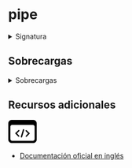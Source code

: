 # pipe

<details>
<summary>Signatura</summary>

### Firma

```typescript
pipe(...fns: UnaryFunction<any, any>[]): UnaryFunction<any, any>
```

### Parámetros

<table>
<tr><td>fns</td><td>Tipo: <code>UnaryFunction[]</code>.</td></tr>
</table>

### Retorna

`UnaryFunction<any, any>`

</details>

## Sobrecargas

<details>
<summary>Sobrecargas</summary>
<div class="overload-container">

<div class="overload-section">

### Firma

`pipe(): UnaryFunction<T, T>`

### Parámetros

No recibe ningún parámetro.

### Retorna

`UnaryFunction<T, T>`

</div>

<div class="overload-section">

### Firma

`pipe(fn1: UnaryFunction<T, A>): UnaryFunction<T, A>`

### Parámetros

<table>
<tr><td>fn1</td><td>Tipo: <code>UnaryFunction</code>.</td></tr>
</table>

### Retorna

`UnaryFunction<T, A>`

</div>

<div class="overload-section">

### Firma

`pipe(fn1: UnaryFunction<T, A>, fn2: UnaryFunction<A, B>): UnaryFunction<T, B>`

### Parámetros

<table>
<tr><td>fn1</td><td>Tipo: <code>UnaryFunction</code>.</td></tr>
<tr><td>fn2</td><td>Tipo: <code>UnaryFunction</code>.</td></tr>
</table>

### Retorna

`UnaryFunction<T, B>`

</div>

<div class="overload-section">

### Firma

`pipe(fn1: UnaryFunction<T, A>, fn2: UnaryFunction<A, B>, fn3: UnaryFunction<B, C>): UnaryFunction<T, C>`

### Parámetros

<table>
<tr><td>fn1</td><td>Tipo: <code>UnaryFunction</code>.</td></tr>
<tr><td>fn2</td><td>Tipo: <code>UnaryFunction</code>.</td></tr>
<tr><td>fn3</td><td>Tipo: <code>UnaryFunction</code>.</td></tr>
</table>

### Retorna

`UnaryFunction<T, C>`

</div>

<div class="overload-section">

### Firma

`pipe(fn1: UnaryFunction<T, A>, fn2: UnaryFunction<A, B>, fn3: UnaryFunction<B, C>, fn4: UnaryFunction<C, D>): UnaryFunction<T, D>`

### Parámetros

<table>
<tr><td>fn1</td><td>Tipo: <code>UnaryFunction</code>.</td></tr>
<tr><td>fn2</td><td>Tipo: <code>UnaryFunction</code>.</td></tr>
<tr><td>fn3</td><td>Tipo: <code>UnaryFunction</code>.</td></tr>
<tr><td>fn4</td><td>Tipo: <code>UnaryFunction</code>.</td></tr>
</table>

### Retorna

`UnaryFunction<T, D>`

</div>

<div class="overload-section">

### Firma

`pipe(fn1: UnaryFunction<T, A>, fn2: UnaryFunction<A, B>, fn3: UnaryFunction<B, C>, fn4: UnaryFunction<C, D>, fn5: UnaryFunction<D, E>): UnaryFunction<T, E>`

### Parámetros

<table>
<tr><td>fn1</td><td>Tipo: <code>UnaryFunction</code>.</td></tr>
<tr><td>fn2</td><td>Tipo: <code>UnaryFunction</code>.</td></tr>
<tr><td>fn3</td><td>Tipo: <code>UnaryFunction</code>.</td></tr>
<tr><td>fn4</td><td>Tipo: <code>UnaryFunction</code>.</td></tr>
<tr><td>fn5</td><td>Tipo: <code>UnaryFunction</code>.</td></tr>
</table>

### Retorna

`UnaryFunction<T, E>`

</div>

<div class="overload-section">

### Firma

`pipe(fn1: UnaryFunction<T, A>, fn2: UnaryFunction<A, B>, fn3: UnaryFunction<B, C>, fn4: UnaryFunction<C, D>, fn5: UnaryFunction<D, E>, fn6: UnaryFunction<E, F>): UnaryFunction<T, F>`

### Parámetros

<table>
<tr><td>fn1</td><td>Tipo: <code>UnaryFunction</code>.</td></tr>
<tr><td>fn2</td><td>Tipo: <code>UnaryFunction</code>.</td></tr>
<tr><td>fn3</td><td>Tipo: <code>UnaryFunction</code>.</td></tr>
<tr><td>fn4</td><td>Tipo: <code>UnaryFunction</code>.</td></tr>
<tr><td>fn5</td><td>Tipo: <code>UnaryFunction</code>.</td></tr>
<tr><td>fn6</td><td>Tipo: <code>UnaryFunction</code>.</td></tr>
</table>

### Retorna

`UnaryFunction<T, F>`

</div>

<div class="overload-section">

### Firma

`pipe(fn1: UnaryFunction<T, A>, fn2: UnaryFunction<A, B>, fn3: UnaryFunction<B, C>, fn4: UnaryFunction<C, D>, fn5: UnaryFunction<D, E>, fn6: UnaryFunction<E, F>, fn7: UnaryFunction<F, G>): UnaryFunction<T, G>`

### Parámetros

<table>
<tr><td>fn1</td><td>Tipo: <code>UnaryFunction</code>.</td></tr>
<tr><td>fn2</td><td>Tipo: <code>UnaryFunction</code>.</td></tr>
<tr><td>fn3</td><td>Tipo: <code>UnaryFunction</code>.</td></tr>
<tr><td>fn4</td><td>Tipo: <code>UnaryFunction</code>.</td></tr>
<tr><td>fn5</td><td>Tipo: <code>UnaryFunction</code>.</td></tr>
<tr><td>fn6</td><td>Tipo: <code>UnaryFunction</code>.</td></tr>
<tr><td>fn7</td><td>Tipo: <code>UnaryFunction</code>.</td></tr>
</table>

### Retorna

`UnaryFunction<T, G>`

</div>

<div class="overload-section">

### Firma

`pipe(fn1: UnaryFunction<T, A>, fn2: UnaryFunction<A, B>, fn3: UnaryFunction<B, C>, fn4: UnaryFunction<C, D>, fn5:UnaryFunction<D, E>, fn6: UnaryFunction<E, F>, fn7: UnaryFunction<F, G>, fn8: UnaryFunction<G, H>): UnaryFunction<T, H>`

### Parámetros

<table>
<tr><td>fn1</td><td>Tipo: <code>UnaryFunction</code>.</td></tr>
<tr><td>fn2</td><td>Tipo: <code>UnaryFunction</code>.</td></tr>
<tr><td>fn3</td><td>Tipo: <code>UnaryFunction</code>.</td></tr>
<tr><td>fn4</td><td>Tipo: <code>UnaryFunction</code>.</td></tr>
<tr><td>fn5</td><td>Tipo: <code>UnaryFunction</code>.</td></tr>
<tr><td>fn6</td><td>Tipo: <code>UnaryFunction</code>.</td></tr>
<tr><td>fn7</td><td>Tipo: <code>UnaryFunction</code>.</td></tr>
<tr><td>fn8</td><td>Tipo: <code>UnaryFunction</code>.</td></tr>
</table>

### Retorna

`UnaryFunction<T, H>`

</div>

<div class="overload-section">

### Firma

`pipe(fn1: UnaryFunction<T, A>, fn2: UnaryFunction<A, B>, fn3: UnaryFunction<B, C>, fn4: UnaryFunction<C, D>, fn5: UnaryFunction<D, E>, fn6: UnaryFunction<E, F>, fn7: UnaryFunction<F, G>, fn8: UnaryFunction<G, H>, fn9: UnaryFunction<H, I>): UnaryFunction<T, I>`

### Parámetros

<table>
<tr><td>fn1</td><td>Tipo: <code>UnaryFunction</code>.</td></tr>
<tr><td>fn2</td><td>Tipo: <code>UnaryFunction</code>.</td></tr>
<tr><td>fn3</td><td>Tipo: <code>UnaryFunction</code>.</td></tr>
<tr><td>fn4</td><td>Tipo: <code>UnaryFunction</code>.</td></tr>
<tr><td>fn5</td><td>Tipo: <code>UnaryFunction</code>.</td></tr>
<tr><td>fn6</td><td>Tipo: <code>UnaryFunction</code>.</td></tr>
<tr><td>fn7</td><td>Tipo: <code>UnaryFunction</code>.</td></tr>
<tr><td>fn8</td><td>Tipo: <code>UnaryFunction</code>.</td></tr>
<tr><td>fn9</td><td>Tipo: <code>UnaryFunction</code>.</td></tr>
</table>

### Retorna

`UnaryFunction<T, I>`

</div>

<div class="overload-section">

### Firma

`pipe(fn1: UnaryFunction<T, A>, fn2: UnaryFunction<A, B>, fn3: UnaryFunction<B, C>, fn4: UnaryFunction<C, D>, fn5: UnaryFunction<D, E>, fn6: UnaryFunction<E, F>, fn7: UnaryFunction<F, G>, fn8: UnaryFunction<G, H>, fn9: UnaryFunction<H, I>, ...fns: UnaryFunction<any, any>[]): UnaryFunction<T, {}>`

### Parámetros

<table>
<tr><td>fn1</td><td>Tipo: <code>UnaryFunction</code>.</td></tr>
<tr><td>fn2</td><td>Tipo: <code>UnaryFunction</code>.</td></tr>
<tr><td>fn3</td><td>Tipo: <code>UnaryFunction</code>.</td></tr>
<tr><td>fn4</td><td>Tipo: <code>UnaryFunction</code>.</td></tr>
<tr><td>fn5</td><td>Tipo: <code>UnaryFunction</code>.</td></tr>
<tr><td>fn6</td><td>Tipo: <code>UnaryFunction</code>.</td></tr>
<tr><td>fn7</td><td>Tipo: <code>UnaryFunction</code>.</td></tr>
<tr><td>fn8</td><td>Tipo: <code>UnaryFunction</code>.</td></tr>
<tr><td>fn9</td><td>Tipo: <code>UnaryFunction</code>.</td></tr>
<tr><td>fns</td><td>Tipo: <code>UnaryFunction[]</code>.</td></tr>
</table>

### Retorna

`UnaryFunction<T, {}>`

</div>

</div>
</details>

## Recursos adicionales

<a target="_blank" href="https://github.com/ReactiveX/rxjs/blob/6.5.5/src/internal/util/pipe.ts#L17-L21">
<img src="assets/icons/source-code.png" alt="Source code">
</a>
</div>

- <a target="_blank" href="https://rxjs.dev/api/index/function/pipe">Documentación oficial en inglés</a>
